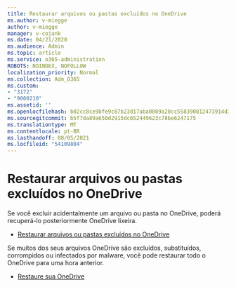 ```yaml
---
title: Restaurar arquivos ou pastas excluídos no OneDrive
ms.author: v-miegge
author: v-miegge
manager: v-cojank
ms.date: 04/21/2020
ms.audience: Admin
ms.topic: article
ms.service: o365-administration
ROBOTS: NOINDEX, NOFOLLOW
localization_priority: Normal
ms.collection: Adm_O365
ms.custom:
- "3172"
- "9000210"
ms.assetid: ''
ms.openlocfilehash: b02cc8ce9bfe9c87b23d17aba0809a28cc558390812473914d378d60ea30a660
ms.sourcegitcommit: b5f7da89a650d2915dc652449623c78be6247175
ms.translationtype: MT
ms.contentlocale: pt-BR
ms.lasthandoff: 08/05/2021
ms.locfileid: "54109804"
---
```

# <a name="restore-deleted-files-or-folders-in-onedrive"></a>Restaurar arquivos ou pastas excluídos no OneDrive

Se você excluir acidentalmente um arquivo ou pasta no OneDrive, poderá recuperá-lo posteriormente OneDrive lixeira.

* [Restaurar arquivos ou pastas excluídos no OneDrive](https://support.office.com/article/restore-deleted-files-or-folders-in-onedrive-949ada80-0026-4db3-a953-c99083e6a84f)

Se muitos dos seus arquivos OneDrive são excluídos, substituídos, corrompidos ou infectados por malware, você pode restaurar todo o OneDrive para uma hora anterior.

* [Restaure sua OneDrive](https://support.office.com/article/Restore-your-OneDrive-fa231298-759d-41cf-bcd0-25ac53eb8a15)

